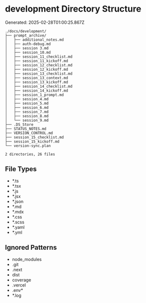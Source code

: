# development Directory Structure
Generated: 2025-02-28T01:00:25.867Z

```
./docs/development/
├── prompt_archive/
│   ├── additional_notes.md
│   ├── auth-debug.md
│   ├── session 3.md
│   ├── session_10.md
│   ├── session_11_checklist.md
│   ├── session_11_kickoff.md
│   ├── session_12_checklist.md
│   ├── session_12_kickoff.md
│   ├── session_13_checklist.md
│   ├── session_13_context.md
│   ├── session_13_kickoff.md
│   ├── session_14_checklist.md
│   ├── session_14_kickoff.md
│   ├── session_1_prompt.md
│   ├── session_4.md
│   ├── session_5.md
│   ├── session_6.md
│   ├── session_7.md
│   ├── session_8.md
│   └── session_9.md
├── .DS_Store
├── STATUS_NOTES.md
├── VERSION_CONTROL.md
├── session_15_checklist.md
├── session_15_kickoff.md
└── version-sync.plan

2 directories, 26 files

```

## File Types
- *.ts
- *.tsx
- *.js
- *.jsx
- *.json
- *.md
- *.mdx
- *.css
- *.scss
- *.yaml
- *.yml

## Ignored Patterns
- node_modules
- .git
- .next
- dist
- coverage
- .vercel
- .env*
- *.log
